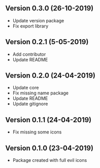 ## Version 0.3.0 (26-10-2019)

- Update version package
- Fix export library

## Version 0.2.1 (5-05-2019)

- Add contributor
- Update README

## Version 0.2.0 (24-04-2019)

- Update core
- Fix missing name package
- Update README
- Update gitignore

## Version 0.1.1 (24-04-2019)

- Fix missing some icons

## Version 0.1.0 (23-04-2019)

- Package created with full evil icons
